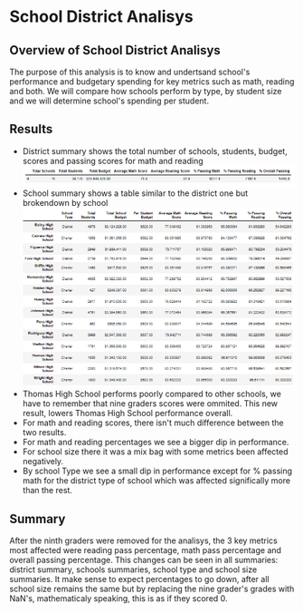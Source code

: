 # School District Analisys
## Overview of School District Analisys
The purpose of this analysis is to know and undertsand school's performance and budgetary spending for key metrics such as math, reading and both. We will compare how schools perform by type, by student size and we will determine school's spending per student.
## Results
- District summary shows the total number of schools, students, budget, scores and passing scores for math and reading
![district summary](/Resources/district_summary.png)  
- School summary shows a table similar to the district one but brokendown by school
![school summary](/Resources/schoolsummary.png)  
- Thomas High School performs poorly compared to other schools, we have to remember that nine graders scores were ommited. This new result, lowers Thomas High School performance overall.
- For math and reading scores, there isn't much difference between the two results.
- For math and reading percentages we see a bigger dip in performance.
- For school size there it was a mix bag with some metrics been affected negatively.
- By school Type we see a small dip in performance except for % passing math for the district type of school which was affected significally more than the rest.
## Summary
After the ninth graders were removed for the analisys, the 3 key metrics most affected were reading pass percentage, math pass percentage and overall passing percentage. This changes can be seen in all summaries: district summary, schools summaries, school type and school size summaries. It make sense to expect percentages to go down, after all school size remains the same but by replacing the nine grader's grades with NaN's, mathematicaly speaking, this is as if they scored 0.
